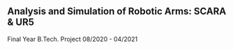 ## Analysis and Simulation of Robotic Arms: SCARA & UR5 
Final Year B.Tech. Project   08/2020 - 04/2021
